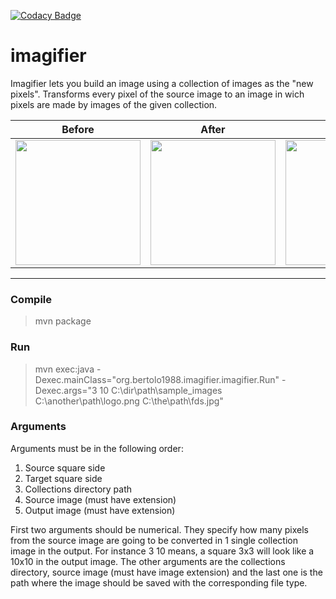 [![Codacy Badge](https://api.codacy.com/project/badge/Grade/9669f28b3d144aa69de632e121b735b7)](https://www.codacy.com/app/tiagobertolo/imagifier?utm_source=github.com&amp;utm_medium=referral&amp;utm_content=bertolo1988/imagifier&amp;utm_campaign=Badge_Grade)

# **imagifier**
Imagifier lets you build an image using a collection of images as the "new pixels".
Transforms every pixel of the source image to an image in wich pixels are made by images of the given collection. 

| Before       | After           | Detail  |
|:------------:|:---------------:|:-------:|
|<img src="http://i.imgur.com/KcPCn04.jpg" width="200"/>   | <img src="http://i.imgur.com/MqjMBKx.png" width="200" /> | <img src="http://i.imgur.com/Vkc1O3h.jpg" width="200" /> |

----------
 
### Compile

> mvn package

### Run

> mvn exec:java -Dexec.mainClass="org.bertolo1988.imagifier.imagifier.Run" -Dexec.args="3 10 C:\dir\path\sample_images C:\another\path\logo.png C:\the\path\fds.jpg"

### Arguments

Arguments must be in the following order:

1. Source square side
2. Target square side
3. Collections directory path
4. Source image (must have extension)
5. Output image (must have extension)


First two arguments should be numerical. They specify how many pixels from the source image are going to be converted in 1 single collection image in the output.
For instance 3 10 means, a square 3x3 will look like a 10x10 in the output image.
The other arguments are the collections directory, source image (must have image extension) and the last one is the path where the image should be saved with the corresponding file type.

